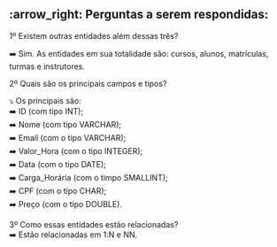 <h2>:arrow_right: Perguntas a serem respondidas:</h2>

1º Existem outras entidades além dessas três?

:arrow_right: Sim. As entidades em sua totalidade são: cursos, alunos, matrículas, turmas e instrutores.

2º Quais são os principais campos e tipos?

:arrow_heading_down: Os principais são: 
<br/>
:arrow_right: ID (com tipo INT);
<br/>
:arrow_right: Nome (com tipo VARCHAR);
<br/>
:arrow_right: Email (com o tipo VARCHAR);
<br/>
:arrow_right: Valor_Hora (com o tipo INTEGER);
<br/>
:arrow_right: Data (com o tipo DATE);
<br/>
:arrow_right: Carga_Horária (com o timpo SMALLINT);
<br/>
:arrow_right: CPF (com o tipo CHAR);
<br/>
:arrow_right: Preço (com o tipo DOUBLE).
<br/>

3º Como essas entidades estão relacionadas?
<br />
:arrow_right: Estão relacionadas em 1:N e NN.

